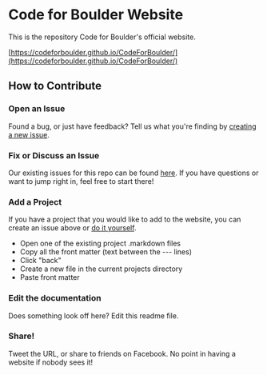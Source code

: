 # Code for Boulder Website

This is the repository Code for Boulder's official website.

[https://codeforboulder.github.io/CodeForBoulder/](https://codeforboulder.github.io/CodeForBoulder/)

## How to Contribute

### Open an Issue
Found a bug, or just have feedback? Tell us what you're finding by [creating a new issue](https://github.com/CodeForBoulder/CodeForBoulder/issues/new).

### Fix or Discuss an Issue
Our existing issues for this repo can be found [here](https://github.com/CodeForBoulder/CodeForBoulder/issues). If you have questions or want to jump right in, feel free to start there!

### Add a Project
If you have a project that you would like to add to the website, you can create an issue above or [do it yourself](https://github.com/CodeForBoulder/CodeForBoulder/tree/gh-pages/_current-projects).

* Open one of the existing project .markdown files
* Copy all the front matter (text between the --- lines)
* Click "back"
* Create a new file in the current projects directory
* Paste front matter

### Edit the documentation
Does something look off here? Edit this readme file.

### Share!
Tweet the URL, or share to friends on Facebook. No point in having a website if nobody sees it!
